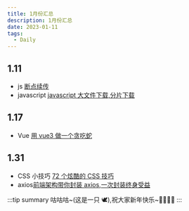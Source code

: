 ```yaml
---
title: 1月份汇总
description: 1月份汇总
date: 2023-01-11
tags:
  - Daily
---
```


## 1.11

- js [断点续传](https://www.cnblogs.com/findumars/p/5745345.html)
- javascript [javascript 大文件下载,分片下载](https://blog.csdn.net/qq_41974199/article/details/127680629)

## 1.17

- Vue [用 vue3 做一个贪吃蛇](https://juejin.cn/post/7053480333315932173)

## 1.31

- CSS 小技巧 [72 个炫酷的 CSS 技巧](https://juejin.cn/post/6844904031513477128)
- axios[前端架构带你封装 axios,一次封装终身受益](https://juejin.cn/post/7124573626161954823)

:::tip summary
咕咕咕~(这是一只 🕊),祝大家新年快乐~🧨🧨🧨🧨
:::
